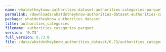 ```yaml
---
name: whatdotheyknow-authorities-dataset-authorities-categories-parquet
permalink: /downloads/whatdotheyknow-authorities-dataset-authorities-categories-parquet/0_73
package: whatdotheyknow_authorities_dataset
title: authorities_categories
filename: authorities_categories.parquet
version: '0.73'
full_version: 0.73.0
file: /data/whatdotheyknow_authorities_dataset/0.73/authorities_categories.parquet
---
```


